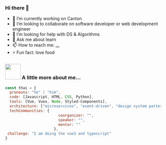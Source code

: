 ### Hi there 👋

- 🔭 I’m currently working on Canton
- 👯 I’m looking to collaborate on software developer or web development engineer
- 🤔 I’m looking for help with DS & Algorithms
- 💬 Ask me about learn
- 📫 How to reach me: [...](https://qm.qq.com/cgi-bin/qm/qr?k=Q9X75V5pTaXKvtaPNlW1eKgeV7sYjZav&noverify=0&personal_qrcode_source=4)
- ⚡ Fun fact: love food

### <img src="https://media.giphy.com/media/VgCDAzcKvsR6OM0uWg/giphy.gif" width="50"> A little more about me...  

```javascript
const thai = {
  pronouns: "he" | "him",
  code: [Javascript, HTML, CSS, Python],
  tools: [Vue, Vuex, Node, Styled-Components],
  architecture: ["microservices", "event-driven", "design system pattern"],
  techCommunities: {
                        coorganizer: "",
                        speaker: "",
                        mentor: ""
                      },
 challenge: "I am doing the vue3 and typescript"
}
```

<!--
**2746207122/2746207122** is a ✨ _special_ ✨ repository because its `README.md` (this file) appears on your GitHub profile.

Here are some ideas to get you started:


-->
